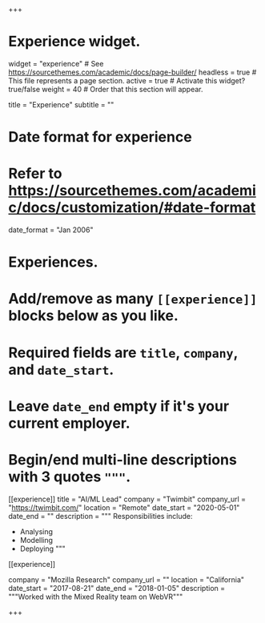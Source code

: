 +++
# Experience widget.
widget = "experience"  # See https://sourcethemes.com/academic/docs/page-builder/
headless = true  # This file represents a page section.
active = true  # Activate this widget? true/false
weight = 40  # Order that this section will appear.

title = "Experience"
subtitle = ""

# Date format for experience
#   Refer to https://sourcethemes.com/academic/docs/customization/#date-format
date_format = "Jan 2006"

# Experiences.
#   Add/remove as many `[[experience]]` blocks below as you like.
#   Required fields are `title`, `company`, and `date_start`.
#   Leave `date_end` empty if it's your current employer.
#   Begin/end multi-line descriptions with 3 quotes `"""`.
[[experience]]
  title = "AI/ML Lead"
  company = "Twimbit"
  company_url = "https://twimbit.com/"
  location = "Remote"
  date_start = "2020-05-01"
  date_end = ""
  description = """
  Responsibilities include:
  
  * Analysing
  * Modelling
  * Deploying
  """

[[experience]]

  company = "Mozilla Research"
  company_url = ""
  location = "California"
  date_start = "2017-08-21"
  date_end = "2018-01-05"
  description = """Worked with the Mixed Reality team on WebVR"""

+++
